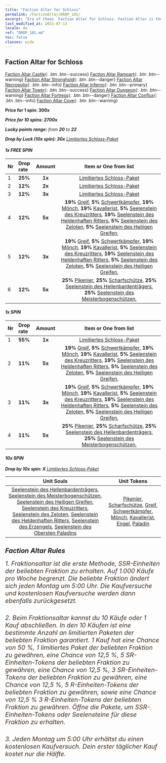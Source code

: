 ```yaml
---
title: "Faction Altar for Schloss"
permalink: /FactionAltar/DROP_101/
excerpt: "Era of Chaos  Faction Altar for Schloss. Faction Altar is the primary method for obtaining SSR units from the popular faction. Limited to 1,000 purchases each week. The popular faction changes at 05:00 every Monday. Purchase attempts and free purchase attempts will also reset then."
last_modified_at: 2021-07-13
locale: de
ref: "DROP_101.md"
toc: false
classes: wide
---
```


##  Faction Altar for **Schloss**

  [Faction Altar Castle](/de/FactionAltar/DROP_101/){: .btn .btn--success} [Faction Altar Rampart](/de/FactionAltar/DROP_102/){: .btn .btn--warning} [Faction Altar Stronghold](/de/FactionAltar/DROP_103/){: .btn .btn--danger} [Faction Altar Necropolis](/de/FactionAltar/DROP_104/){: .btn .btn--info} [Faction Altar Inferno](/de/FactionAltar/DROP_105/){: .btn .btn--primary} [Faction Altar Tower](/de/FactionAltar/DROP_106/){: .btn .btn--success} [Faction Altar Dungeon](/de/FactionAltar/DROP_107/){: .btn .btn--warning} [Faction Altar Fortress](/de/FactionAltar/DROP_108/){: .btn .btn--danger} [Faction Altar Conflux](/de/FactionAltar/DROP_109/){: .btn .btn--info} [Faction Altar Cove](/de/FactionAltar/DROP_112/){: .btn .btn--warning} 

  **Price for 1 spin: 300x** <i class="fas fa-gem"/>

  **Price for 10 spins: 2700x** <i class="fas fa-gem"/>

  **Lucky points range:** from **20** to **22**

  **Drop by Luck (10x spin): 30x** [Limitiertes Schloss-Paket](/ItemsDE/con_2139/)

####  1x FREE SPIN 

  |    Nr    |  Drop rate  |  Amount   |   Item or One from list  |
  |:---------|:------------|:---------:|:------------------------:|
  | 1 | **25%** | **1x** | [Limitiertes Schloss-Paket](/ItemsDE/con_2139/) |
  | 2 | **12%** | **2x** | [Limitiertes Schloss-Paket](/ItemsDE/con_2139/) |
  | 3 | **12%** | **3x** | [Limitiertes Schloss-Paket](/ItemsDE/con_2139/) |
  | 4 | **12%** | **5x** |  **19%** [Greif](/ItemsDE/unt_192/),  **5%** [Schwertkämpfer](/ItemsDE/unt_193/),  **19%** [Mönch](/ItemsDE/unt_194/),  **19%** [Kavallerist](/ItemsDE/unt_195/),  **5%** [Seelenstein des Kreuzritters](/ItemsDE/unt_285/),  **19%** [Seelenstein des Heldenhaften Ritters](/ItemsDE/unt_287/),  **5%** [Seelenstein des Zeloten](/ItemsDE/unt_286/),  **5%** [Seelenstein des Heiligen Greifen](/ItemsDE/unt_284/),  |
  | 5 | **12%** | **3x** |  **19%** [Greif](/ItemsDE/unt_192/),  **5%** [Schwertkämpfer](/ItemsDE/unt_193/),  **19%** [Mönch](/ItemsDE/unt_194/),  **19%** [Kavallerist](/ItemsDE/unt_195/),  **5%** [Seelenstein des Kreuzritters](/ItemsDE/unt_285/),  **19%** [Seelenstein des Heldenhaften Ritters](/ItemsDE/unt_287/),  **5%** [Seelenstein des Zeloten](/ItemsDE/unt_286/),  **5%** [Seelenstein des Heiligen Greifen](/ItemsDE/unt_284/),  |
  | 6 | **12%** | **5x** |  **25%** [Pikenier](/ItemsDE/unt_190/),  **25%** [Scharfschütze](/ItemsDE/unt_191/),  **25%** [Seelenstein des Hellenbardenträgers](/ItemsDE/unt_282/),  **25%** [Seelenstein des Meisterbogenschützen](/ItemsDE/unt_283/),  |


####  1x SPIN 

  |    Nr    |  Drop rate  |  Amount   |   Item or One from list  |
  |:---------|:------------|:---------:|:------------------------:|
  | 1 | **55%** | **1x** | [Limitiertes Schloss-Paket](/ItemsDE/con_2139/) |
  | 2 | **11%** | **5x** |  **19%** [Greif](/ItemsDE/unt_192/),  **5%** [Schwertkämpfer](/ItemsDE/unt_193/),  **19%** [Mönch](/ItemsDE/unt_194/),  **19%** [Kavallerist](/ItemsDE/unt_195/),  **5%** [Seelenstein des Kreuzritters](/ItemsDE/unt_285/),  **19%** [Seelenstein des Heldenhaften Ritters](/ItemsDE/unt_287/),  **5%** [Seelenstein des Zeloten](/ItemsDE/unt_286/),  **5%** [Seelenstein des Heiligen Greifen](/ItemsDE/unt_284/),  |
  | 3 | **11%** | **3x** |  **19%** [Greif](/ItemsDE/unt_192/),  **5%** [Schwertkämpfer](/ItemsDE/unt_193/),  **19%** [Mönch](/ItemsDE/unt_194/),  **19%** [Kavallerist](/ItemsDE/unt_195/),  **5%** [Seelenstein des Kreuzritters](/ItemsDE/unt_285/),  **19%** [Seelenstein des Heldenhaften Ritters](/ItemsDE/unt_287/),  **5%** [Seelenstein des Zeloten](/ItemsDE/unt_286/),  **5%** [Seelenstein des Heiligen Greifen](/ItemsDE/unt_284/),  |
  | 4 | **11%** | **5x** |  **25%** [Pikenier](/ItemsDE/unt_190/),  **25%** [Scharfschütze](/ItemsDE/unt_191/),  **25%** [Seelenstein des Hellenbardenträgers](/ItemsDE/unt_282/),  **25%** [Seelenstein des Meisterbogenschützen](/ItemsDE/unt_283/),  |


####  10x SPIN 

  **Drop by 10x spin: X** [Limitiertes Schloss-Paket](/ItemsDE/con_2139/)

  |    Unit Souls    |  Unit Tokens  |
  |:----------------:|:-------------:|
  | [Seelenstein des Hellenbardenträgers](/ItemsDE/unt_282/), [Seelenstein des Meisterbogenschützen](/ItemsDE/unt_283/), [Seelenstein des Heiligen Greifen](/ItemsDE/unt_284/), [Seelenstein des Kreuzritters](/ItemsDE/unt_285/), [Seelenstein des Zeloten](/ItemsDE/unt_286/), [Seelenstein des Heldenhaften Ritters](/ItemsDE/unt_287/), [Seelenstein des Erzengels](/ItemsDE/unt_288/), [Seelenstein des Obersten Paladins](/ItemsDE/unt_289/) | [Pikenier](/ItemsDE/unt_190/), [Scharfschütze](/ItemsDE/unt_191/), [Greif](/ItemsDE/unt_192/), [Schwertkämpfer](/ItemsDE/unt_193/), [Mönch](/ItemsDE/unt_194/), [Kavallerist](/ItemsDE/unt_195/), [Engel](/ItemsDE/unt_196/), [Paladin](/ItemsDE/unt_197/) |



## Faction Altar Rules

  <span style="color: #3c2a1e;font-size:20px">1. Fraktionsaltar ist die erste Methode, SSR-Einheiten der beliebten Fraktion zu erhalten. Auf 1.000 Käufe pro Woche begrenzt. Die beliebte Fraktion ändert sich jeden Montag um 5:00 Uhr. Die Kaufversuche und kostenlosen Kaufversuche werden dann ebenfalls zurückgesetzt.</span><br/>

<br/>  <span style="color: #3c2a1e;font-size:20px">2. Beim Fraktionsaltar kannst du 10 Käufe oder 1 Kauf abschließen. In den 10 Käufen ist eine bestimmte Anzahl an limitierten Paketen der beliebten Fraktion garantiert. 1 Kauf hat eine Chance von 50 %, 1 limitiertes Paket der beliebten Fraktion zu gewähren, eine Chance von 12,5 %, 5 SR-Einheiten-Tokens der beliebten Fraktion zu gewähren, eine Chance von 12,5 %, 3 SR-Einheiten-Tokens der beliebten Fraktion zu gewähren, eine Chance von 12,5 %, 5 R-Einheiten-Tokens der beliebten Fraktion zu gewähren, sowie eine Chance von 12,5 % 3 R-Einheiten-Tokens der beliebten Fraktion zu gewähren. Öffne die Pakete, um SSR-Einheiten-Tokens oder Seelensteine für diese Fraktion zu erhalten.</span>

<br/>  <span style="color: #3c2a1e;font-size:20px">3. Jeden Montag um 5:00 Uhr erhältst du einen kostenlosen Kaufversuch. Dein erster täglicher Kauf kostet nur die Hälfte.</span><br/>

<br/>